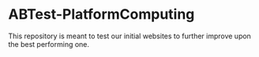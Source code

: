 # ABTest-PlatformComputing
This repository is meant to test our initial websites to further improve upon the best performing one.
